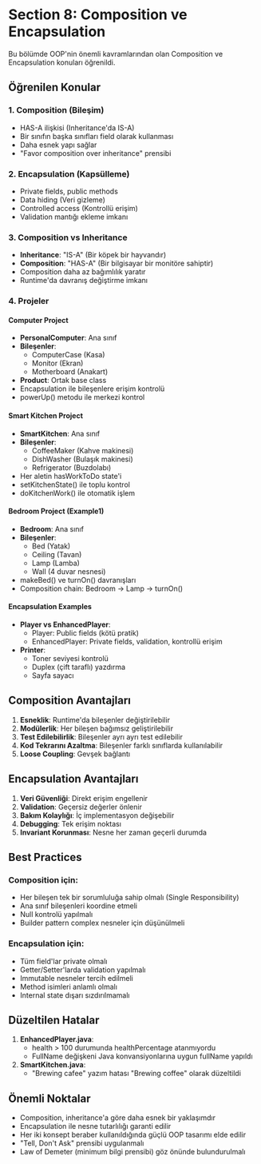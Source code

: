 # Section 8: Composition ve Encapsulation

Bu bölümde OOP'nin önemli kavramlarından olan Composition ve Encapsulation konuları öğrenildi.

## Öğrenilen Konular

### 1. Composition (Bileşim)
- HAS-A ilişkisi (Inheritance'da IS-A)
- Bir sınıfın başka sınıfları field olarak kullanması
- Daha esnek yapı sağlar
- "Favor composition over inheritance" prensibi

### 2. Encapsulation (Kapsülleme)
- Private fields, public methods
- Data hiding (Veri gizleme)
- Controlled access (Kontrollü erişim)
- Validation mantığı ekleme imkanı

### 3. Composition vs Inheritance
- **Inheritance**: "IS-A" (Bir köpek bir hayvandır)
- **Composition**: "HAS-A" (Bir bilgisayar bir monitöre sahiptir)
- Composition daha az bağımlılık yaratır
- Runtime'da davranış değiştirme imkanı

### 4. Projeler

#### Computer Project
- **PersonalComputer**: Ana sınıf
- **Bileşenler**:
  - ComputerCase (Kasa)
  - Monitor (Ekran)
  - Motherboard (Anakart)
- **Product**: Ortak base class
- Encapsulation ile bileşenlere erişim kontrolü
- powerUp() metodu ile merkezi kontrol

#### Smart Kitchen Project
- **SmartKitchen**: Ana sınıf
- **Bileşenler**:
  - CoffeeMaker (Kahve makinesi)
  - DishWasher (Bulaşık makinesi)
  - Refrigerator (Buzdolabı)
- Her aletin hasWorkToDo state'i
- setKitchenState() ile toplu kontrol
- doKitchenWork() ile otomatik işlem

#### Bedroom Project (Example1)
- **Bedroom**: Ana sınıf
- **Bileşenler**:
  - Bed (Yatak)
  - Ceiling (Tavan)
  - Lamp (Lamba)
  - Wall (4 duvar nesnesi)
- makeBed() ve turnOn() davranışları
- Composition chain: Bedroom -> Lamp -> turnOn()

#### Encapsulation Examples
- **Player vs EnhancedPlayer**: 
  - Player: Public fields (kötü pratik)
  - EnhancedPlayer: Private fields, validation, kontrollü erişim
- **Printer**: 
  - Toner seviyesi kontrolü
  - Duplex (çift taraflı) yazdırma
  - Sayfa sayacı

## Composition Avantajları

1. **Esneklik**: Runtime'da bileşenler değiştirilebilir
2. **Modülerlik**: Her bileşen bağımsız geliştirilebilir
3. **Test Edilebilirlik**: Bileşenler ayrı ayrı test edilebilir
4. **Kod Tekrarını Azaltma**: Bileşenler farklı sınıflarda kullanılabilir
5. **Loose Coupling**: Gevşek bağlantı

## Encapsulation Avantajları

1. **Veri Güvenliği**: Direkt erişim engellenir
2. **Validation**: Geçersiz değerler önlenir
3. **Bakım Kolaylığı**: İç implementasyon değişebilir
4. **Debugging**: Tek erişim noktası
5. **Invariant Korunması**: Nesne her zaman geçerli durumda

## Best Practices

### Composition için:
- Her bileşen tek bir sorumluluğa sahip olmalı (Single Responsibility)
- Ana sınıf bileşenleri koordine etmeli
- Null kontrolü yapılmalı
- Builder pattern complex nesneler için düşünülmeli

### Encapsulation için:
- Tüm field'lar private olmalı
- Getter/Setter'larda validation yapılmalı
- Immutable nesneler tercih edilmeli
- Method isimleri anlamlı olmalı
- Internal state dışarı sızdırılmamalı

## Düzeltilen Hatalar
1. **EnhancedPlayer.java**: 
   - health > 100 durumunda healthPercentage atanmıyordu
   - FullName değişkeni Java konvansiyonlarına uygun fullName yapıldı
2. **SmartKitchen.java**: 
   - "Brewing cafee" yazım hatası "Brewing coffee" olarak düzeltildi

## Önemli Noktalar

- Composition, inheritance'a göre daha esnek bir yaklaşımdır
- Encapsulation ile nesne tutarlılığı garanti edilir
- Her iki konsept beraber kullanıldığında güçlü OOP tasarımı elde edilir
- "Tell, Don't Ask" prensibi uygulanmalı
- Law of Demeter (minimum bilgi prensibi) göz önünde bulundurulmalı